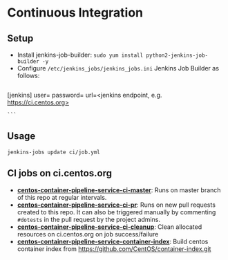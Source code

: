 # Continuous Integration

## Setup

- Install jenkins-job-builder: ``sudo yum install python2-jenkins-job-builder -y``
- Configure ``/etc/jenkins_jobs/jenkins_jobs.ini`` Jenkins Job Builder as follows:
    ```
[jenkins]
user=<jenkins user>
password=<jenkins password>
url=<jenkins endpoint, e.g. https://ci.centos.org>

    ```

## Usage

```
jenkins-jobs update ci/job.yml
```

## CI jobs on ci.centos.org

- **[centos-container-pipeline-service-ci-master](https://ci.centos.org/view/Container/job/centos-container-pipeline-service-ci-master/)**: Runs on master branch of this repo at regular intervals.
- **[centos-container-pipeline-service-ci-pr](https://ci.centos.org/view/Container/job/centos-container-pipeline-service-ci-pr/)**: Runs on new pull requests created to this repo. It can also be triggered manually by commenting ``#dotests`` in the pull request by the project admins.
- **[centos-container-pipeline-service-ci-cleanup](https://ci.centos.org/view/Container/job/centos-container-pipeline-service-ci-cleanup/)**: Clean allocated resources on ci.centos.org on job success/failure
- **[centos-container-pipeline-service-container-index](https://ci.centos.org/view/Container/job/centos-container-pipeline-service-container-index/)**: Build centos container index from https://github.com/CentOS/container-index.git
